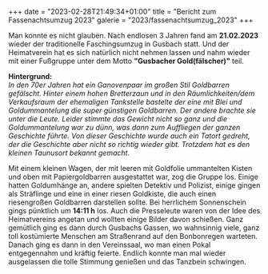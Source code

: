 +++
date = "2023-02-28T21:49:34+01:00"
title = "Bericht zum Fassenachtsumzug 2023"
galerie = "2023/fassenachtsumzug_2023"
+++

Man konnte es nicht glauben. Nach endlosen 3 Jahren fand am **21.02.2023** wieder der traditionelle Faschingsumzug in Gusbach statt.
Und der Heimatverein hat es sich natürlich nicht nehmen lassen und nahm wieder mit einer Fußgruppe unter dem Motto **"Gusbacher Gold(fälscher)"** teil.

**Hintergrund:**  
*In den 70er Jahren hat ein Ganovenpaar im großen Stil Goldbarren gefälscht.
Hinter einem hohen Bretterzaun und in den Räumlichkeiten/dem Verkaufsraum der ehemaligen Tankstelle bastelte der eine mit Blei und Goldummantelung die super günstigen Goldbarren.
Der andere brachte sie unter die Leute. Leider stimmte das Gewicht nicht so ganz und die Goldummantelung war zu dünn, was dann zum Auffliegen der ganzen Geschichte führte.
Von dieser Geschichte wurde auch ein Tatort gedreht, der die Geschichte aber nicht so richtig wieder gibt. Trotzdem hat es den kleinen Taunusort bekannt gemacht.*

Mit einem kleinen Wagen, der mit leeren mit Goldfolie ummantelten Kisten und oben mit Papiergoldbarren ausgestattet war, zog die Gruppe los.
Einige hatten Goldumhänge an, andere spielten Detektiv und Polizist, einige gingen als Sträflinge und eine in einer riesen Goldkiste, die auch einen riesengroßen Goldbarren darstellen sollte.
Bei herrlichem Sonnenschein gings pünktlich um **14:11 h** los. Auch die Presseleute waren von der Idee des Heimatvereins angetan und wollten einige Bilder davon schießen.
Ganz gemütlich ging es dann durch Gusbachs Gassen, wo wahnsinnig viele, ganz toll kostümierte Menschen am Straßenrand auf den Bonbonregen warteten.
Danach ging es dann in den Vereinssaal, wo man einen Pokal entgegennahm und kräftig
feierte. Endlich konnte man mal wieder ausgelassen die tolle Stimmung genießen und das Tanzbein schwingen. 
